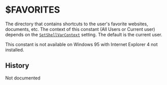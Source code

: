 # $FAVORITES

The directory that contains shortcuts to the user's favorite websites, documents, etc. The context of this constant (All Users or Current user) depends on the [`SetShellVarContext`][1] setting. The default is the current user.

This constant is not available on Windows 95 with Internet Explorer 4 not installed.

## History

Not documented

[1]: ../Commands/SetShellVarContext.md
